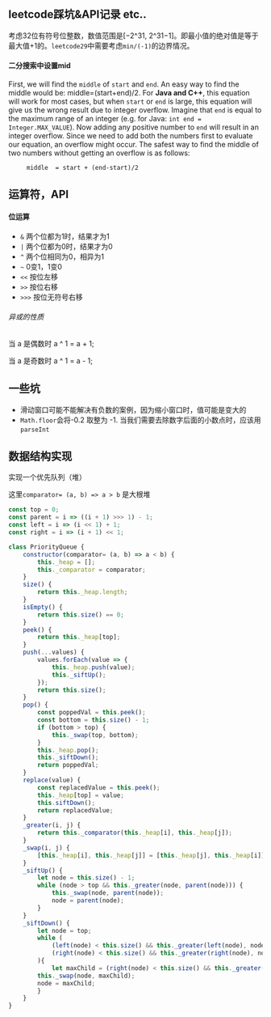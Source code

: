 ## leetcode踩坑&API记录 etc..

考虑32位有符号位整数，数值范围是[−2^31, 2^31−1]。即最小值的绝对值是等于最大值+1的。`leetcode29`中需要考虑`min/(-1)`的边界情况。

#### 二分搜索中设置mid

First, we will find the `middle` of `start` and `end`. An easy way to find the middle would be: middle=(start+end)/2. For **Java and C++**, this equation will work for most cases, but when `start` or `end` is large, this equation will give us the wrong result due to integer overflow. Imagine that `end` is equal to the maximum range of an integer (e.g. for Java: `int end = Integer.MAX_VALUE`). Now adding any positive number to `end` will result in an integer overflow. Since we need to add both the numbers first to evaluate our equation, an overflow might occur. The safest way to find the middle of two numbers without getting an overflow is as follows:

```
     middle  = start + (end-start)/2
```



## 运算符，API

#### 位运算

- `&` 两个位都为1时，结果才为1
- `|` 两个位都为0时，结果才为0
- `^` 两个位相同为0，相异为1
- `~` 0变1，1变0
- `<<` 按位左移
- `>>` 按位右移
- `>>>` 按位无符号右移



###### 异或的性质

当 a 是偶数时  a ^ 1 = a + 1;

当 a 是奇数时  a ^ 1 = a - 1;



## 一些坑

- 滑动窗口可能不能解决有负数的案例，因为缩小窗口时，值可能是变大的
- `Math.floor`会将-0.2 取整为 -1. 当我们需要去除数字后面的小数点时，应该用`parseInt`



## 数据结构实现

实现一个优先队列（堆）

这里`comparator= (a, b) => a > b` 是大根堆

```javascript
const top = 0;
const parent = i => ((i + 1) >>> 1) - 1;
const left = i => (i << 1) + 1;
const right = i => (i + 1) << 1;

class PriorityQueue {
    constructor(comparator= (a, b) => a < b) {
        this._heap = [];
        this._comparator = comparator;
    }
    size() {
        return this._heap.length;
    }
    isEmpty() {
        return this.size() == 0;
    }
    peek() {
        return this._heap[top];
    }
    push(...values) {
        values.forEach(value => {
            this._heap.push(value);
            this._siftUp();
        });
        return this.size();
    }
    pop() {
        const poppedVal = this.peek();
        const bottom = this.size() - 1;
        if (bottom > top) {
            this._swap(top, bottom);
        }
        this._heap.pop();
        this._siftDown();
        return poppedVal;
    }
    replace(value) {
        const replacedValue = this.peek();
        this._heap[top] = value;
        this.siftDown();
        return replacedValue;
    }
    _greater(i, j) {
        return this._comparator(this._heap[i], this._heap[j]);
    }
    _swap(i, j) {
        [this._heap[i], this._heap[j]] = [this._heap[j], this._heap[i]];
    }
    _siftUp() {
        let node = this.size() - 1;
        while (node > top && this._greater(node, parent(node))) {
            this._swap(node, parent(node));
            node = parent(node);
        }
    }
    _siftDown() {
        let node = top;
        while (
            (left(node) < this.size() && this._greater(left(node), node)) || 
            (right(node) < this.size() && this._greater(right(node), node))
        ){
            let maxChild = (right(node) < this.size() && this._greater(right(node), left(node))) ? right(node) : left(node);
        this._swap(node, maxChild);
        node = maxChild;
        }
    }
}
```

